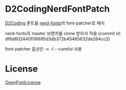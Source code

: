 # D2CodingNerdFontPatch
[D2Coding](https://github.com/naver/d2codingfont) 폰트를 [nerd-fonts](https://github.com/ryanoasis/nerd-fonts)의 font-patcher로 패치

nerd-fonts의 master 브랜치를 clone 받아서 적용 (commit id: df6d602440f06695d3db372b45465632de264cc2)

font-patcher 옵션은 -c -l --careful 사용

# License
[OpenFontLicense](https://github.com/naver/d2codingfont/wiki/Open-Font-License)
